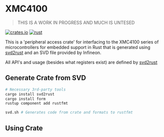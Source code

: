 # XMC4100

> THIS IS A WORK IN PROGRESS AND MUCH IS UNTESED

[![crates.io](https://img.shields.io/crates/v/xmc4100.svg)](https://crates.io/crates/xmc4100)
[![rust](https://github.com/xmc-rs/xmc4100/workflows/Rust/badge.svg)](https://github.com/xmc-rs/xmc4100/workflows/Rust/badge.svg)

This is a 'peripheral access crate' for interfacing to the XMC4100 series of microcontrollers for embedded support in Rust that is generated using [svd2rust](https://docs.rs/svd2rust) and an SVD file provided by Infineon.

All API's and usage (besides what registers exist) are defined by [svd2rust](https://docs.rs/svd2rust)

## Generate Crate from SVD

```bash
# Necessary 3rd-party tools
cargo install svd2rust
cargo install form
rustup component add rustfmt

svd.sh # Generates code from crate and formats to rustfmt
```

## Using Crate
